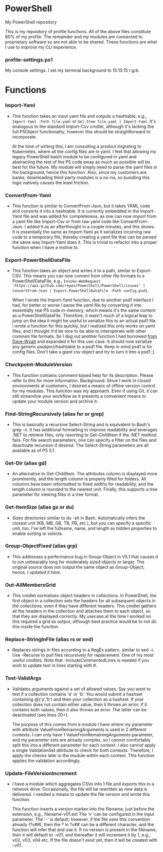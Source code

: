 # PowerShell
My PowerShell repository

This is my repository of profile functions. All of the above files constitute 80% of my profile. The remainder and my modules are connected to proprietary software so are not able to be shared. These functions are what I use to improve my CLI experience.

### profile-settings.ps1

  My console settings. I set my terminal background to 15:15:15 r:g:b.

# Functions

### Import-Yaml

* This function takes an input yaml file and outputs a hashtable, e.g., `Import-Yaml -Path file.yaml` or `Get-Item file.yaml | Import-Yaml`. It's analogous to the standard Import-Csv cmdlet, although it's lacking the full PSObject functionality; however this should be straightforward to incorporate.

  At the time of writing this, I am consulting a product migrating to Kubernetes, where all the config files are in yaml. I feel that allowing my legacy PowerShell batch module to be configured in yaml and abstracting the rest of the PS code away as much as possible will be best for the future. My module will simply need to parse the yaml files in the background, hence this function. Also, since my customers are banks, downloading third-party modules is a no-no, so bundling this logic natively causes the least friction.

### ConvertFrom-Yaml

* This function is similar to ConvertFrom-Json, but it takes YAML code and converts it into a hashtable. It is currently embedded in the Import-Yaml file and was added for completeness, as one can now import from a yaml file like Import-Csv or from raw yaml code like ConvertFrom-Json. I added it as an afterthought in a couple minutes, and this shows. It is essentially the same as Import-Yaml as it serializes incoming raw code to a temporary file, thereby creating a yaml file that can be parsed the same way Import-Yaml does it. This is trivial to refactor into a proper function when I have a motive to.

### Export-PowerShellDataFile

* This function takes an object and writes it to a path, similar to Export-CSV. This means you can now convert from other file formats to a PowerShellDataFile, e.g., `Invoke-WebRequest 'https://api.github.com/repos/PowerShell/PowerShell/issues' | ConvertFrom-Json | Export-PowerShellDataFile -Path config.psd1`.

  When I wrote the Import-Yaml function, due to another psd1 interface I had, for better or worse I parse the yaml file by converting it into essentially real PS code in-memory, which means it's the same content as a PowerShellDataFile. Therefore, it wasn't much of a logical leap to jump on the idea it might be useful to serialize this to an actual psd1 file. I wrote a function for this quickly, but I realized this only works on yaml files, and I thought it'd be nice to be able to interoperate with other common file formats. So I dug out another function I had borrowed [from Dave-Wyatt](https://stackoverflow.com/a/34383464/6076137) and expanded it for this use-case. It should now serialize any generic psobject/hashtable to a psd1 file. Keep in mind psd1 is for config files. Don't take a giant csv object and try to turn it into a psd1 ;)

### Checkpoint-ModuleVersion
* This function contains comment-based help for its description. Please refer to this for more information. Background: Since I work in closed environments at customers, I desired a means of offline version control for my modules. This function was my approach. Even if using Git, it can still streamline your workflow as it presents a convenient means to update your module version and archive it.

### Find-StringRecursively (alias fsr or grep)
* This is basically a recursive Select-String and is equivalent to Bash's grep -ir. It has additional formatting to improve readability and leverages .NET to retrieve files, only resorting to Get-ChildItem if the .NET method fails. For file search parameters, one can specify a filter on the files and deactivate recursion if desired. The Select-String parameters are all available as of PS 5.1.

### Get-Dir (alias gd)
* An alternative to Get-ChildItem. The attributes column is displayed more prominently, and the length column is properly filled for folders. All columns have been reformatted to fixed widths for readability, and the length column is rounded to the nearest unit. Finally, this supports a tree parameter for viewing files in a tree format.

### Get-ItemSize (alias gs or du)
* Sizes directories similar to du -sh in Bash. Automatically infers the closest unit (KB, MB, GB, TB, PB, etc.), but you can specify a specific unit, too. I've left the fullname, name, and length as hidden properties to enable sorting or selects.

### Group-ObjectFixed (alias grp)
* This addresses a performance bug in Group-Object in V5.1 that causes it to run unbearably long for moderately sized objects or larger. The original source does not output the same object as Group-Object; hence, I updated it here.

### Out-AllMembersGrid
* This cmdlet normalizes object headers in collections. In PowerShell, the first object in a collection sets the headers for all subsequent objects in the collections, even if they have different headers. This cmdlet gathers all the headers in the collection and attaches them to each object, so that they are displayed correctly. My usecase at the time I worked on this required a grid as output, although best practice would be to not do this inside the function.

### Replace-StringInFile (alias rs or sed)
* Replaces strings in files according to a RegEx pattern, similar to sed -i. Use -Recurse to pull files recursively for replacement. One of my most useful cmdlets. Note that -IncludeCommentedLines is needed if you wish to update text in lines starting with #.

### Test-ValidArgs
* Validates arguments against a set of allowed values. Say you want to test if a collection contains 'a' or 'b'. You would submit a hashset containing @('a','b') and then your collection as a hashset. If your collection does not contain either value, then it throws an error; if it contains both values, then it also throws an error. The latter can be deactivated (see lines 20+).

  The purpose of this comes from a module I have where my parameter with attribute ValueFromRemainingArguments is used in 2 different contexts. I can only have 1 ValueFromRemainingArguments parameter, and my parameter sets are already complex, so I cannot comfortably split this into a different parameter for each context. I also cannot apply a single ValidationSet attribute to check for both contexts. Therefore, I apply the checks later in the module within each context. This function applies the validation accordingly.

### Update-FileVersionIncrement

* I have a module which aggregates CSVs into 1 file and exports this to a network drive.  Occasionally, the file will be rewritten as new data is delivered. I needed a means to update the file version and wrote this function.

  This function inserts a version marker into the filename, just before the extension, e.g., filename-v01.ext The 'v' can be configured in the input parameter. The '-' is default; however, if the file uses this convention already (?v##), then the ? in ?v## can be a different character, and the function will infer that and use it. If no version is present in the filename, then it will default to -v01, and thereafter it will increment it by 1, e.g., v02, v03, v04 etc. If the file doesn't exist yet, then it will be created with -v01.
